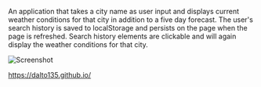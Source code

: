 An application that takes a city name as user input and displays current weather conditions for that city in addition to a five day forecast. The user's search history is saved to localStorage and persists on the page when the page is refreshed. Search history elements are clickable and will again display the weather conditions for that city.

![Screenshot]()

https://dalto135.github.io/